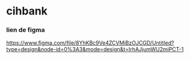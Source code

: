# cihbank
### lien de figma ###
https://www.figma.com/file/8YhKBc9Ve4ZCVMiBzOJCGD/Untitled?type=design&node-id=0%3A3&mode=design&t=IrhAJjumWU2miPCT-1
